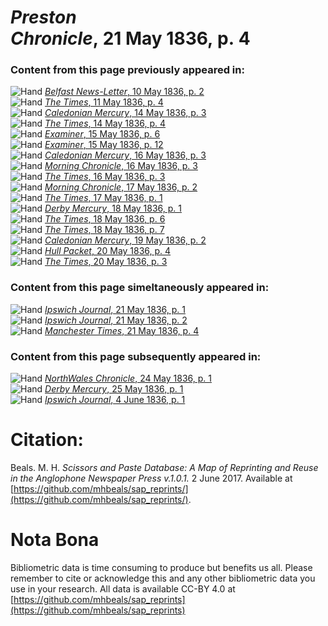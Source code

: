 # *Preston Chronicle*, 21 May 1836, p. 4  
  
### Content from this page previously appeared in:  
![Hand](http://scissorsandpaste.net/wp-content/uploads/2017/06/smallhandpointer.png) [*Belfast News-Letter*, 10 May 1836, p. 2](https://mhbeals.github.io/sap_html/Belfast-News-Letter/Belfast-News-Letter-10-May-1836-p-2)  
![Hand](http://scissorsandpaste.net/wp-content/uploads/2017/06/smallhandpointer.png) [*The Times*, 11 May 1836, p. 4](https://mhbeals.github.io/sap_html/The-Times/The-Times-11-May-1836-p-4)  
![Hand](http://scissorsandpaste.net/wp-content/uploads/2017/06/smallhandpointer.png) [*Caledonian Mercury*, 14 May 1836, p. 3](https://mhbeals.github.io/sap_html/Caledonian-Mercury/Caledonian-Mercury-14-May-1836-p-3)  
![Hand](http://scissorsandpaste.net/wp-content/uploads/2017/06/smallhandpointer.png) [*The Times*, 14 May 1836, p. 4](https://mhbeals.github.io/sap_html/The-Times/The-Times-14-May-1836-p-4)  
![Hand](http://scissorsandpaste.net/wp-content/uploads/2017/06/smallhandpointer.png) [*Examiner*, 15 May 1836, p. 6](https://mhbeals.github.io/sap_html/Examiner/Examiner-15-May-1836-p-6)  
![Hand](http://scissorsandpaste.net/wp-content/uploads/2017/06/smallhandpointer.png) [*Examiner*, 15 May 1836, p. 12](https://mhbeals.github.io/sap_html/Examiner/Examiner-15-May-1836-p-12)  
![Hand](http://scissorsandpaste.net/wp-content/uploads/2017/06/smallhandpointer.png) [*Caledonian Mercury*, 16 May 1836, p. 3](https://mhbeals.github.io/sap_html/Caledonian-Mercury/Caledonian-Mercury-16-May-1836-p-3)  
![Hand](http://scissorsandpaste.net/wp-content/uploads/2017/06/smallhandpointer.png) [*Morning Chronicle*, 16 May 1836, p. 3](https://mhbeals.github.io/sap_html/Morning-Chronicle/Morning-Chronicle-16-May-1836-p-3)  
![Hand](http://scissorsandpaste.net/wp-content/uploads/2017/06/smallhandpointer.png) [*The Times*, 16 May 1836, p. 3](https://mhbeals.github.io/sap_html/The-Times/The-Times-16-May-1836-p-3)  
![Hand](http://scissorsandpaste.net/wp-content/uploads/2017/06/smallhandpointer.png) [*Morning Chronicle*, 17 May 1836, p. 2](https://mhbeals.github.io/sap_html/Morning-Chronicle/Morning-Chronicle-17-May-1836-p-2)  
![Hand](http://scissorsandpaste.net/wp-content/uploads/2017/06/smallhandpointer.png) [*The Times*, 17 May 1836, p. 1](https://mhbeals.github.io/sap_html/The-Times/The-Times-17-May-1836-p-1)  
![Hand](http://scissorsandpaste.net/wp-content/uploads/2017/06/smallhandpointer.png) [*Derby Mercury*, 18 May 1836, p. 1](https://mhbeals.github.io/sap_html/Derby-Mercury/Derby-Mercury-18-May-1836-p-1)  
![Hand](http://scissorsandpaste.net/wp-content/uploads/2017/06/smallhandpointer.png) [*The Times*, 18 May 1836, p. 6](https://mhbeals.github.io/sap_html/The-Times/The-Times-18-May-1836-p-6)  
![Hand](http://scissorsandpaste.net/wp-content/uploads/2017/06/smallhandpointer.png) [*The Times*, 18 May 1836, p. 7](https://mhbeals.github.io/sap_html/The-Times/The-Times-18-May-1836-p-7)  
![Hand](http://scissorsandpaste.net/wp-content/uploads/2017/06/smallhandpointer.png) [*Caledonian Mercury*, 19 May 1836, p. 2](https://mhbeals.github.io/sap_html/Caledonian-Mercury/Caledonian-Mercury-19-May-1836-p-2)  
![Hand](http://scissorsandpaste.net/wp-content/uploads/2017/06/smallhandpointer.png) [*Hull Packet*, 20 May 1836, p. 4](https://mhbeals.github.io/sap_html/Hull-Packet/Hull-Packet-20-May-1836-p-4)  
![Hand](http://scissorsandpaste.net/wp-content/uploads/2017/06/smallhandpointer.png) [*The Times*, 20 May 1836, p. 3](https://mhbeals.github.io/sap_html/The-Times/The-Times-20-May-1836-p-3)  
  
### Content from this page simeltaneously appeared in:  
![Hand](http://scissorsandpaste.net/wp-content/uploads/2017/06/smallhandpointer.png) [*Ipswich Journal*, 21 May 1836, p. 1](https://mhbeals.github.io/sap_html/Ipswich-Journal/Ipswich-Journal-21-May-1836-p-1)  
![Hand](http://scissorsandpaste.net/wp-content/uploads/2017/06/smallhandpointer.png) [*Ipswich Journal*, 21 May 1836, p. 2](https://mhbeals.github.io/sap_html/Ipswich-Journal/Ipswich-Journal-21-May-1836-p-2)  
![Hand](http://scissorsandpaste.net/wp-content/uploads/2017/06/smallhandpointer.png) [*Manchester Times*, 21 May 1836, p. 4](https://mhbeals.github.io/sap_html/Manchester-Times/Manchester-Times-21-May-1836-p-4)  
  
### Content from this page subsequently appeared in:  
![Hand](http://scissorsandpaste.net/wp-content/uploads/2017/06/smallhandpointer.png) [*NorthWales Chronicle*, 24 May 1836, p. 1](https://mhbeals.github.io/sap_html/NorthWales-Chronicle/NorthWales-Chronicle-24-May-1836-p-1)  
![Hand](http://scissorsandpaste.net/wp-content/uploads/2017/06/smallhandpointer.png) [*Derby Mercury*, 25 May 1836, p. 1](https://mhbeals.github.io/sap_html/Derby-Mercury/Derby-Mercury-25-May-1836-p-1)  
![Hand](http://scissorsandpaste.net/wp-content/uploads/2017/06/smallhandpointer.png) [*Ipswich Journal*, 4 June 1836, p. 1](https://mhbeals.github.io/sap_html/Ipswich-Journal/Ipswich-Journal-4-June-1836-p-1)  


# Citation: 

Beals. M. H. *Scissors and Paste Database: A Map of Reprinting and Reuse in the Anglophone Newspaper Press v.1.0.1.* 2 June 2017. Available at [https://github.com/mhbeals/sap_reprints/](https://github.com/mhbeals/sap_reprints/). 

# Nota Bona

Bibliometric data is time consuming to produce but benefits us all. Please remember to cite or acknowledge this and any other bibliometric data you use in your research. All data is available CC-BY 4.0 at [https://github.com/mhbeals/sap_reprints](https://github.com/mhbeals/sap_reprints)